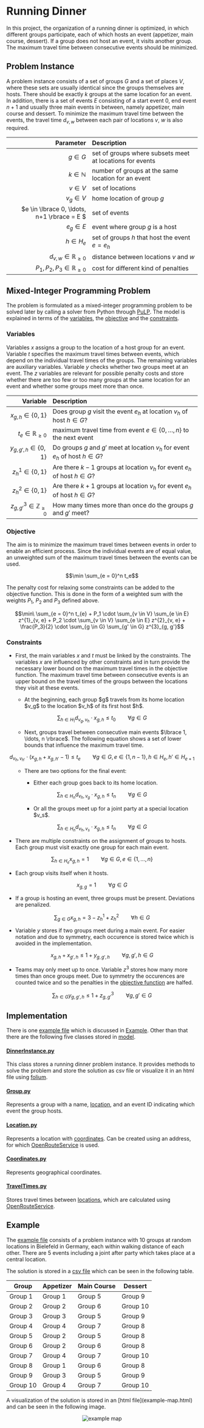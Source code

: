 # Running Dinner
In this project, the organization of a running dinner is optimized, in which different groups participate, each of which hosts an event (appetizer, main course, dessert).
If a group does not host an event, it visits another group.
The maximum travel time between consecutive events should be minimized.

## Problem Instance
A problem instance consists of a set of groups $G$ and a set of places $V$, where these sets are usually identical since the groups themselves are hosts.
There should be exactly $k$ groups at the same location for an event.
In addition, there is a set of events $E$ consisting of a start event $0$, end event $n+1$ and usually three main events in between, namely appetizer, main course and dessert.
To minimize the maximum travel time between the events, the travel time $d_{v, w}$ between each pair of locations $v$, $w$ is also required.
<div align="center">
  
Parameter | Description
---: | :---
$g \in G$ | set of groups where subsets meet at locations for events
$k \in \mathbb{N}$ | number of groups at the same location for an event
$v \in V$ | set of locations
$v_g \in V$ | home location of group $g$
$e \in \lbrace 0, \ldots, n+1 \rbrace = E $ | set of events
$e_g \in E$ | event where group $g$ is a host
$h \in H_e$ | set of groups $h$ that host the event $e = e_h$
$d_{v, w} \in \mathbb{R}_{\ge 0}$ | distance between locations $v$ and $w$
$P_1, P_2, P_3 \in \mathbb{R}_{\ge 0}$ | cost for different kind of penalties
  
</div>

## Mixed-Integer Programming Problem
The problem is formulated as a mixed-integer programming problem to be solved later by calling a solver from Python through [PuLP](https://github.com/coin-or/pulp).
The model is explained in terms of the [variables](#variables), the [objective](#objective) and the [constraints](#constraints).

### Variables
Variables $x$ assigns a group to the location of a host group for an event.
Variable $t$ specifies the maximum travel times between events, which depend on the individual travel times of the groups.
The remaining variables are auxiliary variables.
Variable $y$ checks whether two groups meet at an event.
The $z$ variables are relevant for possible penalty costs and store whether there are too few or too many groups at the same location for an event and whether some groups meet more than once.
<div align="center">
  
Variable | Description
---: | :---
$x_{g, h} \in \lbrace 0, 1\rbrace$ | Does group $g$ visit the event $e_h$ at location $v_h$ of host $h \in G$?
$t_e \in \mathbb{R}_{\ge 0}$ | maximum travel time from event $e \in \lbrace 0, \ldots, n \rbrace$ to the next event
$y_{g, g', h} \in \lbrace 0, 1\rbrace$ | Do groups $g$ and $g'$ meet at location $v_h$ for event $e_h$ of host $h \in G$?
$z^{1}_{h} \in \lbrace 0, 1\rbrace$ | Are there $k-1$ groups at location $v_h$ for event $e_h$ of host $h \in G$?
$z^{2}_{h} \in \lbrace 0, 1\rbrace$ | Are there $k+1$ groups at location $v_h$ for event $e_h$ of host $h \in G$?
$z^{3}_{g, g'} \in \mathbb{Z}_{\ge 0}$ | How many times more than once do the groups $g$ and $g'$ meet?

</div>

### Objective
The aim is to minimize the maximum travel times between events in order to enable an efficient process.
Since the individual events are of equal value, an unweighted sum of the maximum travel times between the events can be used.
```math
\min \sum_{e = 0}^n t_e
```

The penalty cost for relaxing some constraints can be added to the objective function.
This is done in the form of a weighted sum with the weights $P_1$, $P_2$ and $P_3$ defined above.
```math
\min\ \sum_{e = 0}^n t_{e} + P_1 \cdot \sum_{v \in V} \sum_{e \in E} z^{1}_{v, e} + P_2 \cdot \sum_{v \in V} \sum_{e \in E} z^{2}_{v, e} + \frac{P_3}{2} \cdot \sum_{g \in G} \sum_{g' \in G} z^{3}_{g, g'}
```

### Constraints
- First, the main variables $x$ and $t$ must be linked by the constraints.
The variables $x$ are influenced by other constraints and in turn provide the necessary lower bound on the maximum travel times in the objective function.
The maximum travel time between consecutive events is an upper bound on the travel times of the groups between the locations they visit at these events.
<ul>
  <ul>
    <li>At the beginning, each group $g$ travels from its home location $v_g$ to the location $v_h$ of its first host $h$.</li>
  </ul>
</ul>

```math
\sum_{h \in H_1} d_{v_g, v_h} \cdot x_{g, h} \le t_0 \qquad \forall g \in G
```
<ul>
  <ul>
    <li>Next, groups travel between consecutive main events $\lbrace 1, \ldots, n \rbrace$. The following equation shows a set of lower bounds that influence the maximum travel time.</li>
  </ul>
</ul>

```math
d_{v_h, v_{h'}} \cdot (x_{g, h} + x_{g, h'} - 1) \le t_e \qquad \forall g \in G, e \in \lbrace 1, n-1 \rbrace, h \in H_e, h' \in H_{e+1}
```
<ul>
  <ul>
    <li>There are two options for the final event:</li>
    <ul>
      <li>Either each group goes back to its home location.</li>
    </ul>
  </ul>
</ul>

```math
\sum_{h \in H_n} d_{v_h, v_g} \cdot x_{g, h} \le t_n \qquad \forall g \in G
```
<ul>
  <ul>
    <ul>
      <li>Or all the groups meet up for a joint party at a special location $v_s$.</li>
    </ul>
  </ul>
</ul>

```math
\sum_{h \in H_n} d_{v_h, v_s} \cdot x_{g, h} \le t_n \qquad \forall g \in G
```

- There are multiple constraints on the assignment of groups to hosts. Each group must visit exactly one group for each main event.
```math
\sum_{h \in H_e}x_{g, h} = 1 \qquad \forall g \in G, e \in \lbrace 1, \ldots, n \rbrace
```

- Each group visits itself when it hosts.
```math
x_{g, g} = 1 \qquad \forall g \in G
```

- If a group is hosting an event, three groups must be present. Deviations are penalized.
```math
\sum_{g \in G} x_{g, h} = 3 - z^{1}_h + z^{2}_h \qquad \forall h \in G
```

- Variable $y$ stores if two groups meet during a main event. For easier notation and due to symmetry, each occurence is stored twice which is avoided in the implementation.
```math
x_{g, h} + x_{g', h} \le 1 + y_{g, g', h} \qquad \forall g, g', h \in G
```

- Teams may only meet up to once. Variable $z^{3}$ stores how many more times than once groups meet. Due to symmetry the occurences are counted twice and so the penalties in the [objective function](#objective) are halfed.
```math
\sum_{h \in G} y_{g, g', h} \le 1 + z^{3}_{g, g'} \qquad \forall g, g' \in G
```

## Implementation
There is one [example file](example.py) which is discussed in [Example](#example).
Other than that there are the following five classes stored in [model](model).

#### [DinnerInstance.py](model/DinnerInstance.py)
This class stores a running dinner problem instance. It provides methods to solve the problem and store the solution as csv file or visualize it in an html file using [folium](https://github.com/python-visualization/folium).

#### [Group.py](model/Group.py)
Represents a group with a name, [location](#locationpy), and an event ID indicating which event the group hosts.

#### [Location.py](model/Location.py)
Represents a location with [coordinates](#coordinatespy). Can be created using an address, for which [OpenRouteService](https://openrouteservice.org/) is used.

#### [Coordinates.py](model/Coordinates.py)
Represents geographical coordinates.

#### [TravelTimes.py](model/TravelTimes.py)
Stores travel times between [locations](#locationpy), which are calculated using [OpenRouteService](https://openrouteservice.org/).

## Example
The [example file](example.py) consists of a problem instance with 10 groups at random locations in Bielefeld in Germany, each within walking distance of each other. There are 5 events including a joint after party which takes place at a central location.

The solution is stored in a [csv file](example-solution.csv) which can be seen in the following table.
<div align="center">

| Group   | Appetizer | Main&nbsp;Course | Dessert    |
|---------|-----------|------------------|------------|
| Group 1 | Group 1   | Group 5          | Group 9    |
| Group 2 | Group 2   | Group 6          | Group 10   |
| Group 3 | Group 3   | Group 5          | Group 9    |
| Group 4 | Group 4   | Group 7          | Group 8    |
| Group 5 | Group 2   | Group 5          | Group 8    |
| Group 6 | Group 2   | Group 6          | Group 8    |
| Group 7 | Group 4   | Group 7          | Group 10   |
| Group 8 | Group 1   | Group 6          | Group 8    |
| Group 9 | Group 3   | Group 5          | Group 9    |
| Group 10| Group 4   | Group 7          | Group 10   |
</div>
A visualization of the solution is stored in an [html file](example-map.html) and can be seen in the following image.
<div align="center">

![example map](example-map.png)
</div>